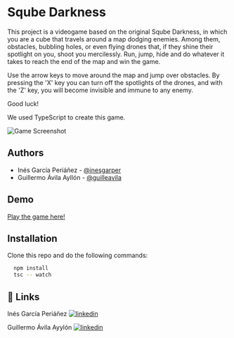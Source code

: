 
# Sqube Darkness

This project is a videogame based on the original Sqube Darkness, 
in which you are a cube that travels around a map dodging enemies. 
Among them, obstacles, bubbling holes, or even flying drones that, 
if they shine their spotlight on you, shoot you mercilessly. 
Run, jump, hide and do whatever it takes to reach the end of the map and win the game. 

Use the arrow keys to move around the map and jump over obstacles. 
By pressing the 'X' key you can turn off the spotlights of the drones, 
and with the 'Z' key, you will become invisible and immune to any enemy.

Good luck!

We used TypeScript to create this game.

![Game Screenshot](https://user-images.githubusercontent.com/69345715/188866866-1e70aeec-8002-49c3-9376-facdabc48eb2.png)


## Authors

- Inés García Periáñez - [@inesgarper](https://www.github.com/octokatherine)
- Guillermo Ávila Ayllón - [@guilleavila](https://www.github.com/octokatherine)


## Demo

[Play the game here!](https://inesgarper.github.io/sqube-darkness-typescript/)

## Installation

Clone this repo and do the following commands:

```bash
  npm install
  tsc -- watch
```
    
## 🔗 Links
Inés García Periáñez
[![linkedin](https://img.shields.io/badge/linkedin-0A66C2?style=for-the-badge&logo=linkedin&logoColor=white)](https://www.linkedin.com/in/inesgarper/)


Guillermo Ávila Ayylón 
[![linkedin](https://img.shields.io/badge/linkedin-0A66C2?style=for-the-badge&logo=linkedin&logoColor=white)](https://www.linkedin.com/in/guillermo-%C3%A1vila/)

